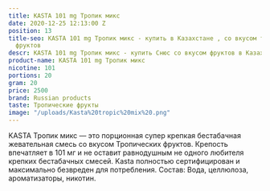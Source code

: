```yaml
---
title: KASTA 101 mg Тропик микс
date: 2020-12-25 12:13:00 Z
position: 13
title-seo: KASTA 101 mg Тропик микс - купить в Казахстане , со вкусом тропических
  фруктов
descr: KASTA 101 mg Тропик микс - купить Снюс со вкусом фруктов в Казахстане.
product-name: KASTA 101 mg Тропик микс
nicotine: 101
portions: 20
gram: 20
price: 2500
brand: Russian products
taste: Тропические фрукты
image: "/uploads/Kasta%20tropic%20mix%20.png"
---
```


KASTA Тропик микс — это порционная супер крепкая бестабачная жевательная смесь со вкусом Тропических фруктов. Крепость впечатляет в 101 мг и не оставит равнодушным не одного любителя крепких бестабачных смесей. Kasta полностью сертифицирован и максимально безвреден для потребления. Состав: Вода, целлюлоза, ароматизаторы, никотин.